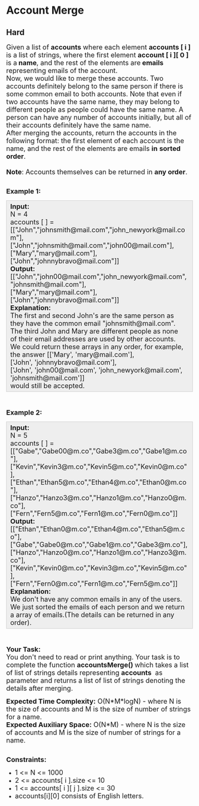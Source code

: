 # Account Merge
## Hard
<div class="problems_problem_content__Xm_eO" bis_skin_checked="1"><p><span style="font-size:18px">Given a list&nbsp;of <strong>accounts</strong> where each element <strong>accounts [ i ] </strong>is a list&nbsp;of strings, where the first element <strong>account [ i ][ 0 ]&nbsp;</strong> is a<strong> name</strong>, and the rest of the elements are<strong> emails</strong> representing emails of the account.<br>
Now, we would like to merge these accounts. Two accounts definitely belong to the same person if there is some common email to both accounts. Note that even if two accounts have the same name, they may belong to different people as people could have the same name. A person can have any number of accounts initially, but all of their accounts definitely have the same name.<br>
After merging the accounts, return the accounts in the following format: the first element of each account is the name, and the rest of the elements are emails <strong>in</strong> <strong>sorted order</strong>.<br>
<br>
<strong>Note</strong>: Accounts themselves can be returned in <strong>any order</strong>.</span><br>
&nbsp;</p>

<p><span style="font-size:18px"><strong>Example 1:</strong></span></p>

<div style="background: rgb(238, 238, 238); border: 1px solid rgb(204, 204, 204); padding: 5px 10px; --darkreader-inline-bgimage: initial; --darkreader-inline-bgcolor:#222426; --darkreader-inline-border-top:#3e4446; --darkreader-inline-border-right:#3e4446; --darkreader-inline-border-bottom:#3e4446; --darkreader-inline-border-left:#3e4446;" bis_skin_checked="1"><span style="font-size:18px"><strong>Input:</strong><br>
N = 4<br>
accounts [ ] =<br>
[["John","johnsmith@mail.com","john_newyork@mail.com"],<br>
["John","johnsmith@mail.com","john00@mail.com"],<br>
["Mary","mary@mail.com"],<br>
["John","johnnybravo@mail.com"]]<br>
<strong>Output:</strong><br>
[["John","john00@mail.com","john_newyork@mail.com", "johnsmith@mail.com"],<br>
["Mary","mary@mail.com"],<br>
["John","johnnybravo@mail.com"]]<br>
<strong>Explanation:</strong><br>
The first and second John's are the same person as<br>
they have the common email "johnsmith@mail.com".<br>
The third John and Mary are different people as none<br>
of their email addresses are used by other accounts.<br>
We could return these arrays&nbsp;in any order, for example,<br>
the answer [['Mary', 'mary@mail.com'],<br>
['John', 'johnnybravo@mail.com'],<br>
['John', 'john00@mail.com', 'john_newyork@mail.com',<br>
'johnsmith@mail.com']]<br>
would still be accepted.</span></div>

<p>&nbsp;</p>

<p><span style="font-size:18px"><strong>Example 2:</strong></span></p>

<div style="background: rgb(238, 238, 238); border: 1px solid rgb(204, 204, 204); padding: 5px 10px; --darkreader-inline-bgimage: initial; --darkreader-inline-bgcolor:#222426; --darkreader-inline-border-top:#3e4446; --darkreader-inline-border-right:#3e4446; --darkreader-inline-border-bottom:#3e4446; --darkreader-inline-border-left:#3e4446;" bis_skin_checked="1"><span style="font-size:18px"><strong>Input:</strong><br>
N = 5<br>
accounts [ ] =<br>
[["Gabe","Gabe00@m.co","Gabe3@m.co","Gabe1@m.co"],<br>
["Kevin","Kevin3@m.co","Kevin5@m.co","Kevin0@m.co"],<br>
["Ethan","Ethan5@m.co","Ethan4@m.co","Ethan0@m.co"],<br>
["Hanzo","Hanzo3@m.co","Hanzo1@m.co","Hanzo0@m.co"],<br>
["Fern","Fern5@m.co","Fern1@m.co","Fern0@m.co"]]<br>
<strong>Output:</strong><br>
[["Ethan","Ethan0@m.co","Ethan4@m.co","Ethan5@m.co"],<br>
["Gabe","Gabe0@m.co","Gabe1@m.co","Gabe3@m.co"],<br>
["Hanzo","Hanzo0@m.co","Hanzo1@m.co","Hanzo3@m.co"],<br>
["Kevin","Kevin0@m.co","Kevin3@m.co","Kevin5@m.co"],<br>
["Fern","Fern0@m.co","Fern1@m.co","Fern5@m.co"]]<br>
<strong>Explanation:</strong><br>
We don't have any common emails in any of the users.<br>
We just sorted the emails of each person and we return a array of emails.(The details can be returned in any order).</span></div>

<p>&nbsp;</p>

<p><span style="font-size:18px"><strong>Your Task:</strong><br>
You don't need to read or print anything. Your task is to complete the function&nbsp;<strong>accountsMerge</strong><strong>()&nbsp;</strong>which takes a list of list of strings details representing <strong>accounts</strong>&nbsp;&nbsp;as parameter and returns a&nbsp;list of list of strings denoting the details&nbsp;after merging.</span></p>

<p><span style="font-size:18px"><strong>Expected Time Complexity:</strong>&nbsp;O(N*M*logN) - where N is the size of accounts&nbsp;and M is the size of number of strings for a name.<br>
<strong>Expected Auxiliary Space:</strong>&nbsp;O(N*M) - where N is the size of accounts&nbsp;and M is the size of number of strings for a name.</span><br>
&nbsp;</p>

<p><span style="font-size:18px"><strong>Constraints:</strong></span></p>

<ul>
	<li><span style="font-size:18px">1 &lt;= N&nbsp;&lt;= 1000</span></li>
	<li><span style="font-size:18px">2 &lt;= accounts[ i ].size&nbsp;&lt;= 10</span></li>
	<li><span style="font-size:18px">1 &lt;= accounts[ i ][ j ].size&nbsp;&lt;= 30</span></li>
	<li><span style="font-size:18px">accounts[i][0]&nbsp;consists of English letters.</span></li>
</ul>
</div>